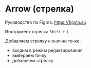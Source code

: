 # Arrow (стрелка)
Руководство по Figma: https://figma.su

Инструмент стрелка `Shift + L`

Добавляем стрелку к онечно точке:
- входим в режим редактирования
- выбераем точку
- добавляем стрелку